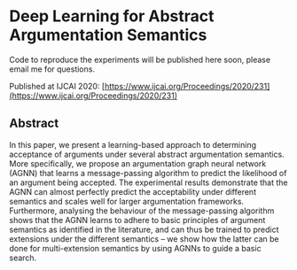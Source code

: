 # Deep Learning for Abstract Argumentation Semantics
Code to reproduce the experiments will be published here soon, please email me for questions.

Published at IJCAI 2020: [https://www.ijcai.org/Proceedings/2020/231](https://www.ijcai.org/Proceedings/2020/231)


## Abstract
In this paper, we present a learning-based approach to determining acceptance of arguments under several abstract argumentation semantics. More specifically, we propose an argumentation graph neural network (AGNN) that learns a message-passing algorithm to predict the likelihood of an argument being accepted. The experimental results demonstrate that the AGNN can almost perfectly predict the acceptability under different semantics and scales well for larger argumentation frameworks. Furthermore, analysing the behaviour of the message-passing algorithm shows that the AGNN learns to adhere to basic principles of argument semantics as identified in the literature, and can thus be trained to predict extensions under the different semantics – we show how the latter can be done for multi-extension semantics by using AGNNs to guide a basic search.


